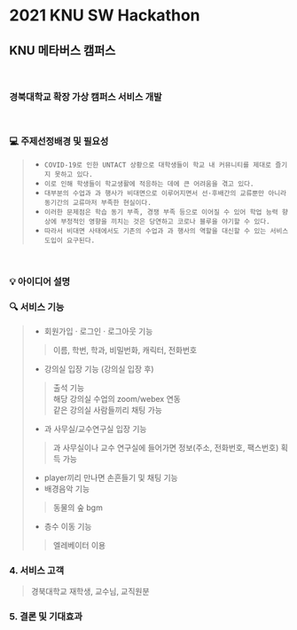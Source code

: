 # 2021 KNU SW Hackathon

## KNU 메타버스 캠퍼스
<br>

### 경북대학교 확장 가상 캠퍼스 서비스 개발

<br>

### :computer: 주제선정배경 및 필요성

>- `COVID-19로 인한 UNTACT 상황으로 대학생들이 학교 내 커뮤니티를 제대로 즐기지 못하고 있다.` <br>
>- `이로 인해 학생들이 학교생활에 적응하는 데에 큰 어려움을 겪고 있다.` <br>
>- `대부분의 수업과 과 행사가 비대면으로 이루어지면서 선·후배간의 교류뿐만 아니라 동기간의 교류마저 부족한 현실이다.` <br>
>- `이러한 문제점은 학습 동기 부족, 경쟁 부족 등으로 이어질 수 있어 학업 능력 향상에 부정적인 영향을 끼치는 것은 당연하고 코로나 블루을 야기할 수 있다.` <br>
>- `따라서 비대면 사태에서도 기존의 수업과 과 행사의 역할을 대신할 수 있는 서비스 도입이 요구된다.`

<br>



### :bulb: 아이디어 설명


### :mag: 서비스 기능
>- 회원가입 · 로그인 · 로그아웃 기능
>> 이름, 학번, 학과, 비밀번화, 캐릭터, 전화번호<br>
>- 강의실 입장 기능 (강의실 입장 후)
>> 출석 기능<br>
>> 해당 강의실 수업의 zoom/webex 연동<br>
>> 같은 강의실 사람들끼리 채팅 가능
>- 과 사무실/교수연구실 입장 기능
>> 과 사무실이나 교수 연구실에 들어가면 정보(주소, 전화번호, 팩스번호) 획득 가능
>- player끼리 만나면 손흔들기 및 채팅 기능
>- 배경음악 기능
>> 동물의 숲 bgm
>- 층수 이동 기능
>> 엘레베이터 이용
### 4. 서비스 고객
>경북대학교 재학생, 교수님, 교직원분

### 5. 결론 및 기대효과

